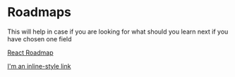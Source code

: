 # Roadmaps
This will help in case if you are looking for what should you learn next if you have chosen one field

[React Roadmap](https://github.com/Pragalbhmandaokar/Roadmaps.wiki.git)

[I'm an inline-style link](https://www.google.com)

